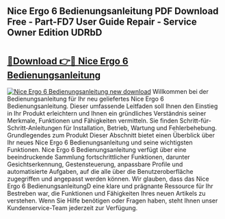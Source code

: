 ## Nice Ergo 6 Bedienungsanleitung PDF Download Free - Part-FD7 User Guide Repair - Service Owner Edition UDRbD

# <h2><a href="http://df662uy.blite.top/?on=Nice+Ergo+6+Bedienungsanleitung">🔗Download 👉🔴 Nice Ergo 6 Bedienungsanleitung</a></h2>

[![Nice Ergo 6 Bedienungsanleitung new download](https://i.imgur.com/lujVjoI.png)](http://df662uy.blite.top/?on=Nice+Ergo+6+Bedienungsanleitung)
Willkommen bei der Bedienungsanleitung für Ihr neu geliefertes Nice Ergo 6 Bedienungsanleitung. Dieser umfassende Leitfaden soll Ihnen den Einstieg in Ihr Produkt erleichtern und Ihnen ein gründliches Verständnis seiner Merkmale, Funktionen und Fähigkeiten vermitteln. Sie finden Schritt-für-Schritt-Anleitungen für Installation, Betrieb, Wartung und Fehlerbehebung. Grundlegendes zum Produkt Dieser Abschnitt bietet einen Überblick über Ihr neues Nice Ergo 6 Bedienungsanleitung und seine wichtigsten Funktionen. Nice Ergo 6 Bedienungsanleitung verfügt über eine beeindruckende Sammlung fortschrittlicher Funktionen, darunter Gesichtserkennung, Gestensteuerung, anpassbare Profile und automatisierte Aufgaben, auf die alle über die Benutzeroberfläche zugegriffen und angepasst werden können. Wir glauben, dass das Nice Ergo 6 BedienungsanleitungD eine klare und prägnante Ressource für Ihr Bestreben war, die Funktionen und Fähigkeiten Ihres neuen Artikels zu verstehen. Wenn Sie Hilfe benötigen oder Fragen haben, steht Ihnen unser Kundenservice-Team jederzeit zur Verfügung.
